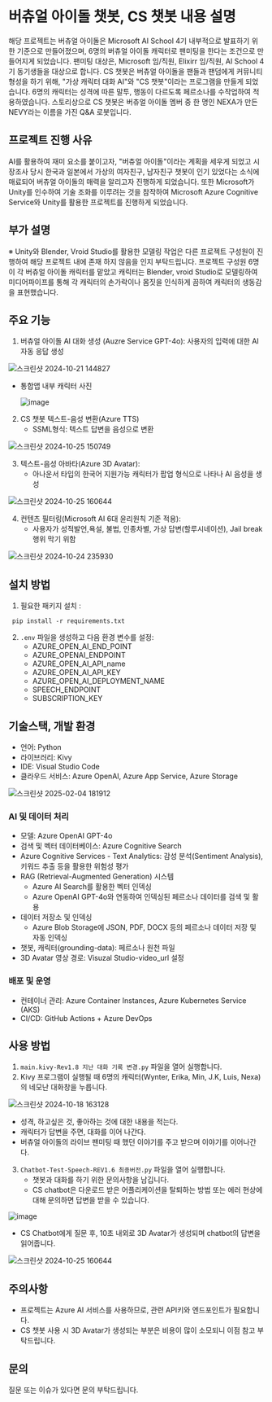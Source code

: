 # 버츄얼 아이돌 챗봇, CS 챗봇 내용 설명

해당 프로젝트는 버츄얼 아이돌은 Microsoft AI School 4기 내부적으로 발표하기 위한 기준으로 만들어졌으며, 6명의 버츄얼 아이돌 캐릭터로 팬미팅을 한다는 조건으로 만들어지게 되었습니다.
팬미팅 대상은, Microsoft 임/직원, Elixirr 임/직원, AI School 4기 동기생들을 대상으로 합니다.
CS 챗봇은 버츄얼 아이돌을 팬들과 팬덤에게 커뮤니티 형성을 하기 위해, "가상 캐릭터 대화 AI"와 "CS 챗봇"이라는 프로그램을 만들게 되었습니다.
6명의 캐릭터는 성격에 따른 말투, 행동이 다르도록 페르소나를 수작업하여 적용하였습니다.
스토리상으로 CS 챗봇은 버츄얼 아이돌 멤버 중 한 명인 NEXA가 만든 NEVY라는 이름을 가진 Q&A 로봇입니다.

## 프로젝트 진행 사유

AI를 활용하여 재미 요소를 붙이고자, "버츄얼 아이돌"이라는 계획을 세우게 되었고 시장조사 당시 한국과 일본에서 가상의 여자친구, 남자친구 챗봇이 인기 있었다는 소식에 매료되어
버츄얼 아이돌의 매력을 알리고자 진행하게 되었습니다. 또한 Microsoft가 Unity를 인수하여 기술 조화를 이루려는 것을 참작하여 Microsoft Azure Cognitive Service와 Unity를 활용한 프로젝트를 진행하게 되었습니다.

## 부가 설명

※ Unity와 Blender, Vroid Studio를 활용한 모델링 작업은 다른 프로젝트 구성원이 진행하여 해당 프로젝트 내에 존재 하지 않음을 인지 부탁드립니다.
프로젝트 구성원 6명이 각 버츄얼 아이돌 캐릭터를 맡았고 캐릭터는 Blender, vroid Studio로 모델링하여
미디어파이프를 통해 각 캐릭터의 손가락이나 몸짓을 인식하게 끔하여 캐릭터의 생동감을 표현했습니다.

## 주요 기능

1. 버츄얼 아이돌 AI 대화 생성 (Auzre Service GPT-4o): 사용자의 입력에 대한 AI 자동 응답 생성

![스크린샷 2024-10-21 144827](https://github.com/user-attachments/assets/6cf579b8-63a2-4a2f-bea3-a4e07aa52d5d)

   
  - 통합앱 내부 캐릭터 사진
     
      ![image](https://github.com/user-attachments/assets/2aadc430-718d-4d65-a5bb-c5b0aeb70672)

2. CS 챗봇 텍스트-음성 변환(Azure TTS)
   - SSML형식: 텍스트 답변을 음성으로 변환
 
![스크린샷 2024-10-25 150749](https://github.com/user-attachments/assets/a5b78e07-da8a-4704-a0ec-717e1e1d377c)

3. 텍스트-음성 아바타(Azure 3D Avatar):
   - 아나운서 타입의 한국어 지원가능 캐릭터가 팝업 형식으로 나타나 AI 음성을 생성
 
![스크린샷 2024-10-25 160644](https://github.com/user-attachments/assets/da134c0f-488c-49d9-8261-4e340d9a6ad6)

4. 컨텐츠 필터링(Microsoft AI 6대 윤리원칙 기준 적용):
   - 사용자가 성적발언,욕설, 불법, 인종차별, 가상 답변(할루시네이션), Jail break 행위 막기 위함

![스크린샷 2024-10-24 235930](https://github.com/user-attachments/assets/9f3efa1c-a375-4e53-8881-20941b11168e)


## 설치 방법

1. 필요한 패키지 설치 :
 ```
  pip install -r requirements.txt
 ```
2. `.env` 파일을 생성하고 다음 환경 변수를 설정:
   - AZURE_OPEN_AI_END_POINT
   - AZURE_OPENAI_ENDPOINT
   - AZURE_OPEN_AI_API_name
   - AZURE_OPEN_AI_API_KEY
   - AZURE_OPEN_AI_DEPLOYMENT_NAME
   - SPEECH_ENDPOINT
   - SUBSCRIPTION_KEY

## 기술스택, 개발 환경

- 언어: Python
- 라이브러리: Kivy
- IDE: Visual Studio Code
- 클라우드 서비스: Azure OpenAI, Azure App Service, Azure Storage

![스크린샷 2025-02-04 181912](https://github.com/user-attachments/assets/9db24a1c-65a1-447a-b5cc-35ae12f00c69)

 
### AI 및 데이터 처리
- 모델: Azure OpenAI GPT-4o
- 검색 및 벡터 데이터베이스: Azure Cognitive Search
- Azure Cognitive Services - Text Analytics: 감성 분석(Sentiment Analysis), 키워드 추출 등을 활용한 위험성 평가
- RAG (Retrieval-Augmented Generation) 시스템
   - Azure AI Search를 활용한 벡터 인덱싱
   - Azure OpenAI GPT-4o와 연동하여 인덱싱된 페르소나 데이터를 검색 및 활용
- 데이터 저장소 및 인덱싱
   - Azure Blob Storage에 JSON, PDF, DOCX 등의 페르소나 데이터 저장 및 자동 인덱싱
- 챗봇, 캐릭터(grounding-data): 페르소나 원천 파일
- 3D Avatar 영상 경로: Visuzal Studio-video_url 설정

### 배포 및 운영

- 컨테이너 관리: Azure Container Instances, Azure Kubernetes Service (AKS)
- CI/CD: GitHub Actions + Azure DevOps

## 사용 방법

1. `main.kivy-Rev1.8 지난 대화 기록 변경.py` 파일을 열어 실행합니다.
2. Kivy 프로그램이 실행될 때 6명의 캐릭터(Wynter, Erika, Min, J.K, Luis, Nexa)의 네모난 대화창을 누릅니다.

![스크린샷 2024-10-18 163128](https://github.com/user-attachments/assets/508a98bc-e936-4d05-8837-c41d69aa2d05)

   - 성격, 하고싶은 것, 좋아하는 것에 대한 내용을 적는다.
   - 캐릭터가 답변을 주면, 대화를 이어 나간다.
   - 버츄얼 아이돌의 라이브 팬미팅 때 했던 이야기를 주고 받으며 이야기를 이어나간다.
3. `Chatbot-Test-Speech-REV1.6 최종버전.py` 파일을 열어 실행합니다.
   - 챗봇과 대화를 하기 위한 문의사항을 남깁니다.
   - CS chatbot은 다운로드 받은 어플리케이션을 탈퇴하는 방법 또는 에러 현상에 대해 문의하면 답변을 받을 수 있습니다.

![image](https://github.com/user-attachments/assets/f6d33dc0-bded-475d-b089-ab584b7ab959)
      
   - CS Chatbot에게 질문 후, 10초 내외로 3D Avatar가 생성되며 chatbot의 답변을 읽어줍니다.
     
![스크린샷 2024-10-25 160644](https://github.com/user-attachments/assets/da134c0f-488c-49d9-8261-4e340d9a6ad6)


## 주의사항

- 프로젝트는 Azure AI 서비스를 사용하므로, 관련 API키와 엔드포인트가 필요합니다.
- CS 챗봇 사용 시 3D Avatar가 생성되는 부분은 비용이 많이 소모되니 이점 참고 부탁드립니다.


## 문의

질문 또는 이슈가 있다면 문의 부탁드립니다.
